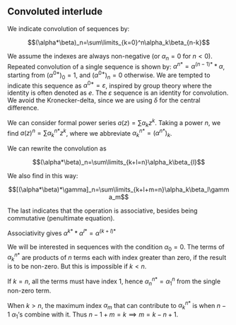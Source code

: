 ## Convoluted interlude

We indicate convolution of sequences by:

$$(\alpha*\beta)_n=\sum\limits_{k=0}^n\alpha_k\beta_{n-k}$$

We assume the indexes are always non-negative (or $\alpha_n=0$ for $n<0$). Repeated convolution of a single sequence is shown by: $\alpha^{n*}=\alpha^{(n-1)*}*\alpha$, starting from $(\alpha^{0*})_0=1$, and $(\alpha^{0*})_n=0$ otherwise. We are tempted to indicate this sequence as $\alpha^{0*}=\varepsilon$, inspired by group theory where the identity is often denoted as $e$. The $\varepsilon$ sequence is an identity for convolution. We avoid the Kronecker-delta, since we are using $\delta$ for the central difference.

We can consider formal power series $a(z)=\sum\alpha_kz^k$. Taking a power $n$, we find $a(z)^n=\sum \alpha_k^{n*}z^k$, where we abbreviate $\alpha_k^{n*}=(\alpha^{n*})_k$.

We can rewrite the convolution as

$$(\alpha*\beta)_n=\sum\limits_{k+l=n}\alpha_k\beta_{l}$$

We also find in this way:

$$[(\alpha*\beta)*\gamma]_n=\sum\limits_{k+l+m=n}\alpha_k\beta_l\gamma_m$$

The last indicates that the operation is associative, besides being commutative (penultimate equation).

Associativity gives $\alpha^{k*}*\alpha^{l*}=\alpha^{(k+l)*}$

We will be interested in sequences with the condition $\alpha_0=0$. The terms of $\alpha_k^{n*}$ are products of $n$ terms each with index greater than zero, if the result is to be non-zero. But this is impossible if $k<n$.

If $k=n$, all the terms must have index 1, hence $\alpha_n^{n*}=\alpha_1^n$ from the single non-zero term.

When $k>n$, the maximum index $\alpha_m$ that can contribute to $\alpha_k^{n*}$ is when $n-1$ $\alpha_1$’s combine with it. Thus $n-1+m=k\implies m=k-n+1$.